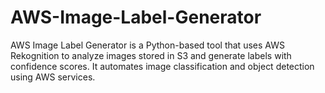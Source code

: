 # AWS-Image-Label-Generator
AWS Image Label Generator is a Python-based tool that uses AWS Rekognition to analyze images stored in S3 and generate labels with confidence scores. It automates image classification and object detection using AWS services. 
